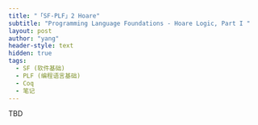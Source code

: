 ```yaml
---
title: "「SF-PLF」2 Hoare"
subtitle: "Programming Language Foundations - Hoare Logic, Part I "
layout: post
author: "yang"
header-style: text
hidden: true
tags:
  - SF (软件基础)
  - PLF (编程语言基础)
  - Coq
  - 笔记
---
```


TBD
